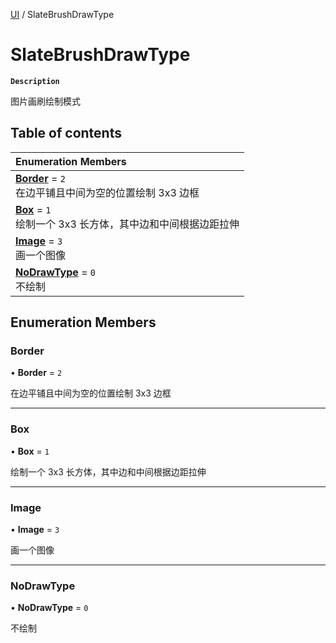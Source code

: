 [UI](../modules/UI.UI.md) / SlateBrushDrawType

# SlateBrushDrawType <Badge type="tip" text="Enumeration" />

**`Description`**

图片画刷绘制模式

## Table of contents

| Enumeration Members                                                                                 |
| :-------------------------------------------------------------------------------------------------- |
| **[Border](UI.UI.SlateBrushDrawType.md#border)** = `2` <br> 在边平铺且中间为空的位置绘制 3x3 边框   |
| **[Box](UI.UI.SlateBrushDrawType.md#box)** = `1` <br> 绘制一个 3x3 长方体，其中边和中间根据边距拉伸 |
| **[Image](UI.UI.SlateBrushDrawType.md#image)** = `3` <br> 画一个图像                                |
| **[NoDrawType](UI.UI.SlateBrushDrawType.md#nodrawtype)** = `0` <br> 不绘制                          |

## Enumeration Members

### Border

• **Border** = `2`

在边平铺且中间为空的位置绘制 3x3 边框

---

### Box

• **Box** = `1`

绘制一个 3x3 长方体，其中边和中间根据边距拉伸

---

### Image

• **Image** = `3`

画一个图像

---

### NoDrawType

• **NoDrawType** = `0`

不绘制
